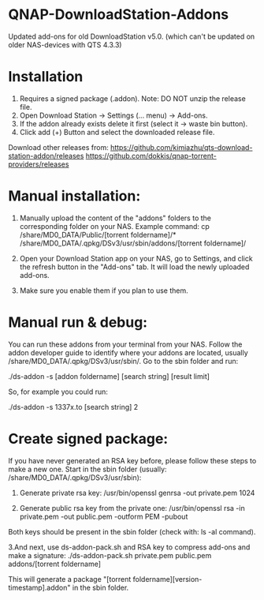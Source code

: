 # QNAP-DownloadStation-Addons
Updated add-ons for old DownloadStation v5.0. (which can't be updated on older NAS-devices with QTS 4.3.3)

Installation
============
1. Requires a signed package (.addon). Note: DO NOT unzip the release file.
2. Open Download Station -> Settings (... menu) -> Add-ons.
3. If the addon already exists delete it first (select it -> waste bin button).
4. Click add  (+) Button and select the downloaded release file.

Download other releases from:
https://github.com/kimiazhu/qts-download-station-addon/releases
https://github.com/dokkis/qnap-torrent-providers/releases

Manual installation:
====================
1. Manually upload the content of the "addons" folders to the corresponding folder on your NAS. Example command:
cp /share/MD0_DATA/Public/[torrent foldername]/* /share/MD0_DATA/.qpkg/DSv3/usr/sbin/addons/[torrent foldername]/

2. Open your Download Station app on your NAS, go to Settings, and click the refresh button in the "Add-ons" tab. It will load the newly uploaded add-ons.

3. Make sure you enable them if you plan to use them.

Manual run & debug:
===================
You can run these addons from your terminal from your NAS. Follow the addon developer guide to identify where your addons are located, usually /share/MD0_DATA/.qpkg/DSv3/usr/sbin/. Go to the sbin folder and run:

./ds-addon -s [addon foldername] [search string] [result limit]

So, for example you could run:

./ds-addon -s 1337x.to [search string] 2

Create signed package:
======================

If you have never generated an RSA key before, please follow these steps to make a new one. Start in the sbin folder (usually: /share/MD0_DATA/.qpkg/DSv3/usr/sbin):

1. Generate private rsa key:
/usr/bin/openssl genrsa -out private.pem 1024

2. Generate public rsa key from the private one:
/usr/bin/openssl rsa -in private.pem -out public.pem -outform PEM -pubout

Both keys should be present in the sbin folder (check with: ls -al command).

3.And next, use ds-addon-pack.sh and RSA key to compress add-ons and make a signature:
./ds-addon-pack.sh private.pem public.pem addons/[torrent foldername]

This will generate a package "[torrent foldername][version-timestamp].addon" in the sbin folder.
